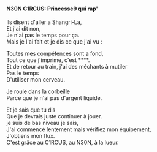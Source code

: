 #### N30N C1RCUS: Princesse9 qui rap'

 
  Ils disent d'aller a Shangri-La,  
  Et j'ai dit non,  
  Je n'ai pas le temps pour ça.  
  Mais je l'ai fait et je dis ce que j'ai vu :  
  
  Toutes mes compétences sont a fond,  
  Tout ce que j'imprime, c'est ****.  
  Et de retour au train, j'ai des méchants à mutiler  
  Pas le temps  
  D'utiliser mon cerveau.  
    
  Je roule dans la corbeille  
  Parce que je n'ai pas d'argent liquide.  
    
  Et je sais que tu dis  
  Que je devrais juste continuer à jouer.  
  je suis de bas niveau je sais,  
  J'ai commencé lentement mais vérifiez mon équipement,  
  J'obtiens mon flux.  
  C'est grâce au C1RCUS, au N30N, à la lueur.  
